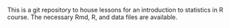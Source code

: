 This is a git repository to house lessons for an introduction to statistics in R course.  The necessary Rmd, R, and data files are available.
